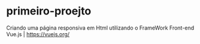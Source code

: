 # primeiro-proejto
Criando uma página responsiva em Html utilizando o FrameWork Front-end Vue.js | https://vuejs.org/
